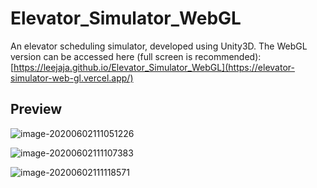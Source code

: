 # Elevator_Simulator_WebGL
An elevator scheduling simulator, developed using Unity3D.
The WebGL version can be accessed here (full screen is recommended): [https://leejaja.github.io/Elevator_Simulator_WebGL](https://elevator-simulator-web-gl.vercel.app/)



## Preview

![image-20200602111051226](img1.png)

![image-20200602111107383](img2.png)

![image-20200602111118571](img3.png)
